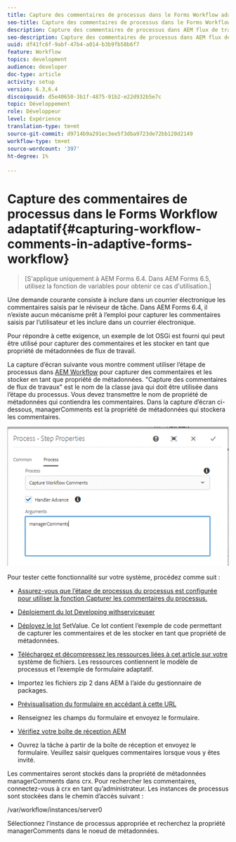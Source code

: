 ```yaml
---
title: Capture des commentaires de processus dans le Forms Workflow adaptatif
seo-title: Capture des commentaires de processus dans le Forms Workflow adaptatif
description: Capture des commentaires de processus dans AEM flux de travail
seo-description: Capture des commentaires de processus dans AEM flux de travail
uuid: df41fc6f-9abf-47b4-a014-b3b9fb58b6f7
feature: Workflow
topics: development
audience: developer
doc-type: article
activity: setup
version: 6.3,6.4
discoiquuid: d5e40650-3b1f-4875-91b2-e22d932b5e7c
topic: Développement
role: Développeur
level: Expérience
translation-type: tm+mt
source-git-commit: d9714b9a291ec3ee5f3dba9723de72bb120d2149
workflow-type: tm+mt
source-wordcount: '397'
ht-degree: 1%

---
```



# Capture des commentaires de processus dans le Forms Workflow adaptatif{#capturing-workflow-comments-in-adaptive-forms-workflow}

>[S&#39;applique uniquement à AEM Forms 6.4. Dans AEM Forms 6.5, utilisez la fonction de variables pour obtenir ce cas d&#39;utilisation.]

Une demande courante consiste à inclure dans un courrier électronique les commentaires saisis par le réviseur de tâche. Dans AEM Forms 6.4, il n’existe aucun mécanisme prêt à l’emploi pour capturer les commentaires saisis par l’utilisateur et les inclure dans un courrier électronique.

Pour répondre à cette exigence, un exemple de lot OSGi est fourni qui peut être utilisé pour capturer des commentaires et les stocker en tant que propriété de métadonnées de flux de travail.

La capture d’écran suivante vous montre comment utiliser l’étape de processus dans [AEM Workflow](http://localhost:4502/editor.html/conf/global/settings/workflow/models/CaptureComments.html) pour capturer des commentaires et les stocker en tant que propriété de métadonnées. &quot;Capture des commentaires de flux de travaux&quot; est le nom de la classe java qui doit être utilisée dans l’étape du processus. Vous devez transmettre le nom de propriété de métadonnées qui contiendra les commentaires. Dans la capture d’écran ci-dessous, managerComments est la propriété de métadonnées qui stockera les commentaires.

![workflows commentaires1](assets/workflowcomments1.gif)

Pour tester cette fonctionnalité sur votre système, procédez comme suit :
* [Assurez-vous que l’étape de processus du processus est configurée pour utiliser la fonction Capturer les commentaires du processus.](http://localhost:4502/editor.html/conf/global/settings/workflow/models/CaptureComments.html)

* [Déploiement du lot Developing withserviceuser](/help/forms/assets/common-osgi-bundles/DevelopingWithServiceUser.jar)

* [Déployez le lot](/help/forms/assets/common-osgi-bundles/SetValueApp.core-1.0-SNAPSHOT.jar) SetValue. Ce lot contient l’exemple de code permettant de capturer les commentaires et de les stocker en tant que propriété de métadonnées.

* [Téléchargez et décompressez les ressources liées à cet article sur votre ](assets/capturecomments.zip) système de fichiers. Les ressources contiennent le modèle de processus et l’exemple de formulaire adaptatif.

* Importez les fichiers zip 2 dans AEM à l’aide du gestionnaire de packages.

* [Prévisualisation du formulaire en accédant à cette URL](http://localhost:4502/content/dam/formsanddocuments/capturecomments/jcr:content?wcmmode=disabled)

* Renseignez les champs du formulaire et envoyez le formulaire.

* [Vérifiez votre boîte de réception AEM](http://localhost:4502/aem/inbox)

* Ouvrez la tâche à partir de la boîte de réception et envoyez le formulaire. Veuillez saisir quelques commentaires lorsque vous y êtes invité.

Les commentaires seront stockés dans la propriété de métadonnées managerComments dans crx. Pour rechercher les commentaires, connectez-vous à crx en tant qu’administrateur. Les instances de processus sont stockées dans le chemin d’accès suivant :

/var/workflow/instances/server0

Sélectionnez l’instance de processus appropriée et recherchez la propriété managerComments dans le noeud de métadonnées.

